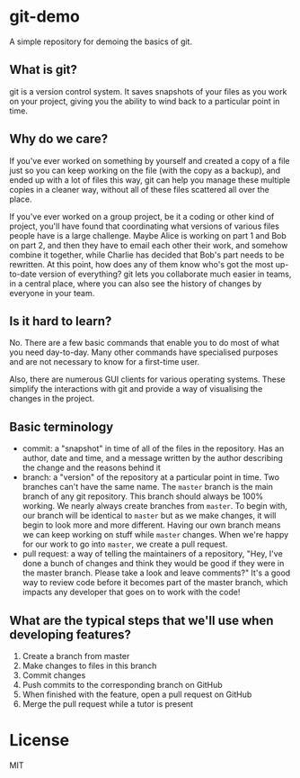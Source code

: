 # git-demo

A simple repository for demoing the basics of git.

## What is git?

git is a version control system. It saves snapshots of your files as you
work on your project, giving you the ability to wind back to a particular
point in time.

## Why do we care?

If you've ever worked on something by yourself and created a copy of a file
just so you can keep working on the file (with the copy as a backup), and
ended up with a lot of files this way, git can help you manage these multiple
copies in a cleaner way, without all of these files scattered all over the
place.

If you've ever worked on a group project, be it a coding or other kind of
project, you'll have found that coordinating what versions of various files
people have is a large challenge. Maybe Alice is working on part 1 and Bob
on part 2, and then they have to email each other their work, and somehow
combine it together, while Charlie has decided that Bob's part needs to be
rewritten. At this point, how does any of them know who's got the most up-to-date
version of everything? git lets you collaborate much easier in teams, in a
central place, where you can also see the history of changes by everyone
in your team.

## Is it hard to learn?

No. There are a few basic commands that enable you to do most of what you
need day-to-day. Many other commands have specialised purposes and are not
necessary to know for a first-time user.

Also, there are numerous GUI clients for various operating systems. These
simplify the interactions with git and provide a way of visualising the
changes in the project.

## Basic terminology

* commit: a "snapshot" in time of all of the files in the repository. Has
an author, date and time, and a message written by the author describing
the change and the reasons behind it
* branch: a "version" of the repository at a particular point in time.
Two branches can't have the same name. The `master` branch is the main branch
of any git repository. This branch should always be 100% working. We nearly
always create branches from `master`. To begin with, our branch will be identical
to `master` but as we make changes, it will begin to look more and more different.
Having our own branch means we can keep working on stuff while `master` changes.
When we're happy for our work to go into `master`, we create a pull request.
* pull request: a way of telling the maintainers of a repository, "Hey, I've
done a bunch of changes and think they would be good if they were in the
master branch. Please take a look and leave comments?" It's a good way to
review code before it becomes part of the master branch, which impacts
any developer that goes on to work with the code!

## What are the typical steps that we'll use when developing features?

1. Create a branch from master
1. Make changes to files in this branch
1. Commit changes
1. Push commits to the corresponding branch on GitHub
1. When finished with the feature, open a pull request on GitHub
1. Merge the pull request while a tutor is present

# License

MIT
